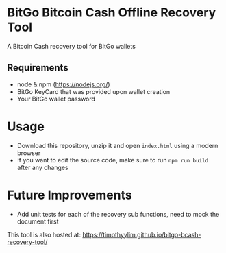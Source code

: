 BitGo Bitcoin Cash Offline Recovery Tool
===========================

A Bitcoin Cash recovery tool for BitGo wallets

## Requirements

- node & npm (https://nodejs.org/)
- BitGo KeyCard that was provided upon wallet creation
- Your BitGo wallet password

# Usage

- Download this repository, unzip it and open ```index.html``` using a modern browser
- If you want to edit the source code, make sure to run ```npm run build``` after any changes

# Future Improvements

- Add unit tests for each of the recovery sub functions, need to mock the document first 

This tool is also hosted at: https://timothyylim.github.io/bitgo-bcash-recovery-tool/
